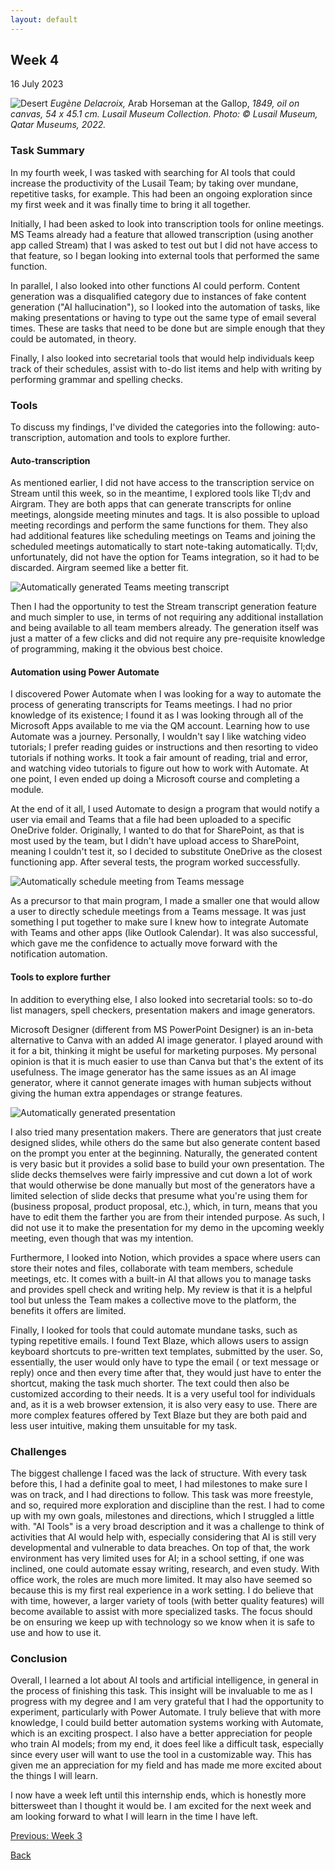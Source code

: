 ```yaml
---
layout: default
---
```


## Week 4
16 July 2023

![Desert](/assets/images/img3.jpg)
*Eugène Delacroix,* Arab Horseman at the Gallop, *1849, oil on canvas, 54 x 45.1 cm. Lusail Museum Collection. Photo: © Lusail Museum, Qatar Museums, 2022.*

### Task Summary
In my fourth week, I was tasked with searching for AI tools that could increase the productivity of the Lusail Team; by taking over mundane, repetitive tasks, for example. This had been an ongoing exploration since my first week and it was finally time to bring it all together.

Initially, I had been asked to look into transcription tools for online meetings. MS Teams already had a feature that allowed transcription (using another app called Stream) that I was asked to test out but I did not have access to that feature, so I began looking into external tools that performed the same function.

In parallel, I also looked into other functions AI could perform. Content generation was a disqualified category due to instances of fake content generation ("AI hallucination"), so I looked into the automation of tasks, like making presentations or having to type out the same type of email several times. These are tasks that need to be done but are simple enough that they could be automated, in theory.

Finally, I also looked into secretarial tools that would help individuals keep track of their schedules, assist with to-do list items and help with writing by performing grammar and spelling checks.

### Tools
To discuss my findings, I've divided the categories into the following: auto-transcription, automation and tools to explore further.

#### Auto-transcription
As mentioned earlier, I did not have access to the transcription service on Stream until this week, so in the meantime, I explored tools like Tl;dv and Airgram. They are both apps that can generate transcripts for online meetings, alongside meeting minutes and tags. It is also possible to upload meeting recordings and perform the same functions for them. They also had additional features like scheduling meetings on Teams and joining the scheduled meetings automatically to start note-taking automatically. Tl;dv, unfortunately, did not have the option for Teams integration, so it had to be discarded. Airgram seemed like a better fit.

![Automatically generated Teams meeting transcript](/assets/images/transcript.jpg)

Then I had the opportunity to test the Stream transcript generation feature and much simpler to use, in terms of not requiring any additional installation and being available to all team members already. The generation itself was just a matter of a few clicks and did not require any pre-requisite knowledge of programming, making it the obvious best choice.

#### Automation using Power Automate
I discovered Power Automate when I was looking for a way to automate the process of generating transcripts for Teams meetings. I had no prior knowledge of its existence; I found it as I was looking through all of the Microsoft Apps available to me via the QM account. Learning how to use Automate was a journey. Personally, I wouldn't say I like watching video tutorials; I prefer reading guides or instructions and then resorting to video tutorials if nothing works. It took a fair amount of reading, trial and error, and watching video tutorials to figure out how to work with Automate. At one point, I even ended up doing a Microsoft course and completing a module.

At the end of it all, I used Automate to design a program that would notify a user via email and Teams that a file had been uploaded to a specific OneDrive folder. Originally, I wanted to do that for SharePoint, as that is most used by the team, but I didn't have upload access to SharePoint, meaning I couldn't test it, so I decided to substitute OneDrive as the closest functioning app. After several tests, the program worked successfully.

![Automatically schedule meeting from Teams message](/assets/images/teams_meeting_automate.jpg)

As a precursor to that main program, I made a smaller one that would allow a user to directly schedule meetings from a Teams message. It was just something I put together to make sure I knew how to integrate Automate with Teams and other apps (like Outlook Calendar). It was also successful, which gave me the confidence to actually move forward with the notification automation.

#### Tools to explore further
In addition to everything else, I also looked into secretarial tools: so to-do list managers, spell checkers, presentation makers and image generators.

Microsoft Designer (different from MS PowerPoint Designer) is an in-beta alternative to Canva with an added AI image generator. I played around with it for a bit, thinking it might be useful for marketing purposes. My personal opinion is that it is much easier to use than Canva but that's the extent of its usefulness. The image generator has the same issues as an AI image generator, where it cannot generate images with human subjects without giving the human extra appendages or strange features.

![Automatically generated presentation](/assets/images/presentation.jpg)

I also tried many presentation makers. There are generators that just create designed slides, while others do the same but also generate content based on the prompt you enter at the beginning. Naturally, the generated content is very basic but it provides a solid base to build your own presentation. The slide decks themselves were fairly impressive and cut down a lot of work that would otherwise be done manually but most of the generators have a limited selection of slide decks that presume what you're using them for (business proposal, product proposal, etc.), which, in turn, means that you have to edit them the farther you are from their intended purpose. As such, I did not use it to make the presentation for my demo in the upcoming weekly meeting, even though that was my intention.

Furthermore, I looked into Notion, which provides a space where users can store their notes and files, collaborate with team members, schedule meetings, etc. It comes with a built-in AI that allows you to manage tasks and provides spell check and writing help. My review is that it is a helpful tool but unless the Team makes a collective move to the platform, the benefits it offers are limited.

Finally, I looked for tools that could automate mundane tasks, such as typing repetitive emails. I found Text Blaze, which allows users to assign keyboard shortcuts to pre-written text templates, submitted by the user. So, essentially, the user would only have to type the email ( or text message or reply) once and then every time after that, they would just have to enter the shortcut, making the task much shorter. The text could then also be customized according to their needs. It is a very useful tool for individuals and, as it is a web browser extension, it is also very easy to use. There are more complex features offered by Text Blaze but they are both paid and less user intuitive, making them unsuitable for my task.

### Challenges
The biggest challenge I faced was the lack of structure. With every task before this, I had a definite goal to meet, I had milestones to make sure I was on track, and I had directions to follow. This task was more freestyle, and so, required more exploration and discipline than the rest. I had to come up with my own goals, milestones and directions, which I struggled a little with. "AI Tools" is a very broad description and it was a challenge to think of activities that AI would help with, especially considering that AI is still very developmental and vulnerable to data breaches. On top of that, the work environment has very limited uses for AI; in a school setting, if one was inclined, one could automate essay writing, research, and even study. With office work, the roles are much more limited. It may also have seemed so because this is my first real experience in a work setting. I do believe that with time, however, a larger variety of tools (with better quality features) will become available to assist with more specialized tasks. The focus should be on ensuring we keep up with technology so we know when it is safe to use and how to use it.

### Conclusion
Overall, I learned a lot about AI tools and artificial intelligence, in general in the process of finishing this task. This insight will be invaluable to me as I progress with my degree and I am very grateful that I had the opportunity to experiment, particularly with Power Automate. I truly believe that with more knowledge, I could build better automation systems working with Automate, which is an exciting prospect. I also have a better appreciation for people who train AI models; from my end, it does feel like a difficult task, especially since every user will want to use the tool in a customizable way. This has given me an appreciation for my field and has made me more excited about the things I will learn. 

I now have a week left until this internship ends, which is honestly more bittersweet than I thought it would be. I am excited for the next week and am looking forward to what I will learn in the time I have left.

[Previous: Week 3](./Week-3.html)

[Back](./)
